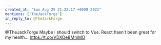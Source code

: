 ```yaml
---
created_at: "Sun Aug 29 21:22:17 +0000 2021"
mentions: ['TheJackForge']
in_reply_to: @TheJackForge
---
```


@TheJackForge Maybe I should switch to Vue. React hasn't been great for my health... https://t.co/VDXOe8MmMO